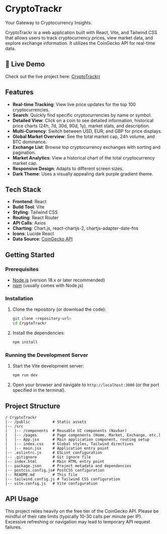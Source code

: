# CryptoTrackr

Your Gateway to Cryptocurrency Insights.

CryptoTrackr is a web application built with React, Vite, and Tailwind CSS that allows users to track cryptocurrency prices, view market data, and explore exchange information. It utilizes the CoinGecko API for real-time data.

## 🚀 Live Demo

Check out the live project here: [CryptoTrackrr](https://cryptotrackrr.netlify.app/)

## Features

*   **Real-time Tracking**: View live price updates for the top 100 cryptocurrencies.
*   **Search**: Quickly find specific cryptocurrencies by name or symbol.
*   **Detailed View**: Click on a coin to see detailed information, historical price charts (24h, 7d, 30d, 90d, 1y), market stats, and description.
*   **Multi-Currency**: Switch between USD, EUR, and GBP for price displays.
*   **Global Market Overview**: See the total market cap, 24h volume, and BTC dominance.
*   **Exchange List**: Browse top cryptocurrency exchanges with sorting and pagination.
*   **Market Analytics**: View a historical chart of the total cryptocurrency market cap.
*   **Responsive Design**: Adapts to different screen sizes.
*   **Dark Theme**: Uses a visually appealing dark purple gradient theme.

## Tech Stack

*   **Frontend**: React
*   **Build Tool**: Vite
*   **Styling**: Tailwind CSS
*   **Routing**: React Router
*   **API Calls**: Axios
*   **Charting**: Chart.js, react-chartjs-2, chartjs-adapter-date-fns
*   **Icons**: Lucide React
*   **Data Source**: [CoinGecko API](https://www.coingecko.com/en/api)

## Getting Started

### Prerequisites

*   [Node.js](https://nodejs.org/) (version 18.x or later recommended)
*   [npm](https://www.npmjs.com/) (usually comes with Node.js)

### Installation

1.  Clone the repository (or download the code):
    ```bash
    git clone <repository-url>
    cd CryptoTrackr
    ```
2.  Install the dependencies:
    ```bash
    npm install
    ```

### Running the Development Server

1.  Start the Vite development server:
    ```bash
    npm run dev
    ```
2.  Open your browser and navigate to `http://localhost:3000` (or the port specified in the terminal).

## Project Structure

```
/ CryptoTrackr
|-- /public          # Static assets
|-- /src
|   |-- /components  # Reusable UI components (Navbar)
|   |-- /pages       # Page components (Home, Market, Exchange, etc.)
|   |-- App.jsx      # Main application component, routing setup
|   |-- index.css    # Global styles, Tailwind directives
|   |-- main.jsx     # Application entry point
|-- .eslintrc.js     # ESLint configuration
|-- .gitignore       # Git ignore file
|-- index.html       # Main HTML entry point
|-- package.json     # Project metadata and dependencies
|-- postcss.config.js# PostCSS configuration
|-- README.md        # This file
|-- tailwind.config.js # Tailwind CSS configuration
|-- vite.config.js   # Vite configuration
```

## API Usage

This project relies heavily on the free tier of the CoinGecko API. Please be mindful of their rate limits (typically 10-30 calls per minute per IP). Excessive refreshing or navigation may lead to temporary API request failures. 
